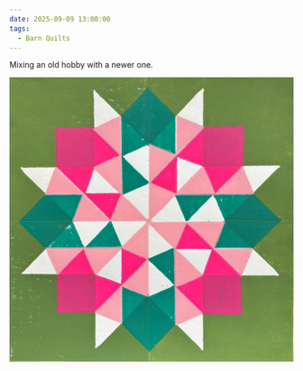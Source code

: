 ```yaml
---
date: 2025-09-09 13:00:00
tags:
  - Barn Quilts
---
```


Mixing an old hobby with a newer one.

![Linocut barn quilt](linocut-barn-quilt.jpg)
